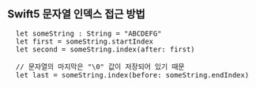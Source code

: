 ## Swift5 문자열 인덱스 접근 방법

<pre>
  let someString : String = "ABCDEFG"
  let first = someString.startIndex
  let second = someString.index(after: first)
  
  // 문자열의 마지막은 "\0" 값이 저장되어 있기 때문
  let last = someString.index(before: someString.endIndex)
</pre>

